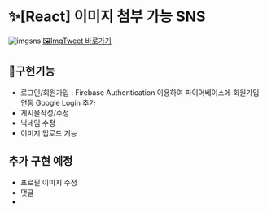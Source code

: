 # ✨[React] 이미지 첨부 가능 SNS 
![imgsns](https://user-images.githubusercontent.com/88611957/149336823-b83a6391-755b-4948-9d82-117f1eae9ac3.png)
[🖼ImgTweet 바로가기](https://didi2578.github.io/imgtweet)

## 📃구현기능

+ 로그인/회원가입 : Firebase Authentication 이용하여 파이어베이스에 회원가입 연동 Google Login 추가
+ 게시물작성/수정
+ 닉네임 수정 
+ 이미지 업로드 기능

## 추가 구현 예정
+ 프로필 이미지 수정
+ 댓글
+ 


